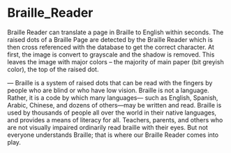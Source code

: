 # Braille_Reader
Braille Reader can translate a page in Braille to English within seconds. The raised dots of a Braille Page are detected by the Braille Reader which is then cross referenced with the database to get the correct character. At first, the image is convert to grayscale and the shadow is removed. This leaves the image with major colors – the majority of main paper (bit greyish color), the top of the raised dot.

— Braille is a system of raised dots that can be read with the fingers by people who are blind or 
who have low vision. Braille is not a language. Rather, it is a code by which many languages— such as 
English, Spanish, Arabic, Chinese, and dozens of others—may be written and read. Braille is used by 
thousands of people all over the world in their native languages, and provides a means of literacy for all. 
Teachers, parents, and others who are not visually impaired ordinarily read braille with their eyes. But 
not everyone understands Braille; that is where our Braille Reader comes into play.

